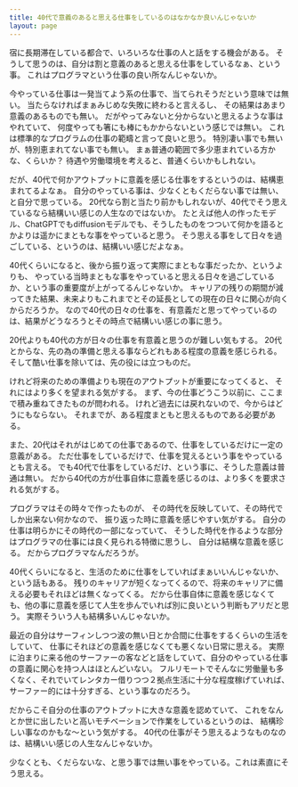 ```yaml
---
title: 40代で意義のあると思える仕事をしているのはなかなか良いんじゃないか
layout: page
---
```

宿に長期滞在している都合で、いろいろな仕事の人と話をする機会がある。
そうして思うのは、自分は割と意義のあると思える仕事をしているなぁ、という事。
これはプログラマという仕事の良い所なんじゃないか。

今やっている仕事は一発当てよう系の仕事で、当てられそうだという意味では無い。
当たらなければまぁみじめな失敗に終わると言えるし、
その結果はあまり意義のあるものでも無い。
だがやってみないと分からないと思えるような事はやれていて、
何度やっても箸にも棒にもかからないという感じでは無い。
これは標準的なプログラムの仕事の範疇と言って良いと思う。
特別凄い事でも無いが、特別恵まれてない事でも無い。
まぁ普通の範囲で多少恵まれている方かな、くらいか？
待遇や労働環境を考えると、普通くらいかもしれない。

だが、40代で何かアウトプットに意義を感じる仕事をするというのは、結構恵まれてるよなぁ。
自分のやっている事は、少なくともくだらない事では無い、と自分で思っている。
20代なら割と当たり前かもしれないが、40代でそう思えているなら結構いい感じの人生なのではないか。
たとえば他人の作ったモデル、ChatGPTでもdiffusionモデルでも、そうしたものをつついて何かを語るとかよりは遥かにまともな事をやっていると思う。
そう思える事をして日々を過ごしている、というのは、結構いい感じだよなぁ。

40代くらいになると、後から振り返って実際にまともな事だったか、というよりも、
やっている当時まともな事をやっていると思える日々を過ごしているか、という事の重要度が上がってるんじゃないか。
キャリアの残りの期間が減ってきた結果、未来よりもこれまでとその延長としての現在の日々に関心が向くからだろうか。
なので40代の日々の仕事を、有意義だと思ってやっているのは、結果がどうなろうとその時点で結構いい感じの事に思う。

20代よりも40代の方が日々の仕事を有意義と思うのが難しい気もする。
20代とからな、先の為の準備と思える事ならどれもある程度の意義を感じられる。
そして酷い仕事を除いては、先の役には立つものだ。

けれど将来のための準備よりも現在のアウトプットが重要になってくると、
それにはより多くを望まれる気がする。
まず、今の仕事どうこう以前に、ここまで積み重ねてきたものが問われる。
けれど過去には戻れないので、今からはどうにもならない。
それまでが、ある程度まともと思えるものである必要がある。

また、20代はそれがはじめての仕事であるので、仕事をしているだけに一定の意義がある。
ただ仕事をしているだけで、仕事を覚えるという事をやっているとも言える。
でも40代で仕事をしているだけ、という事に、そうした意義は普通は無い。
だから40代の方が仕事自体に意義を感じるのは、より多くを要求される気がする。

プログラマはその時々で作ったものが、
その時代を反映していて、その時代でしか出来ない何かなので、
振り返った時に意義を感じやすい気がする。
自分の仕事は明らかにその時代の一部になっていて、
そうした時代を作るような部分はプログラマの仕事には良く見られる特徴に思うし、
自分は結構な意義を感じる。
だからプログラマなんだろうが。

40代くらいになると、生活のために仕事をしていればまぁいいんじゃないか、という話もある。
残りのキャリアが短くなってくるので、将来のキャリアに備える必要もそれほどは無くなってくる。
だから仕事自体に意義を感じなくても、他の事に意義を感じて人生を歩んでいれば別に良いという判断もアリだと思う。
実際そういう人も結構多いんじゃないか。

最近の自分はサーフィンしつつ波の無い日とか合間に仕事をするくらいの生活をしていて、
仕事にそれほどの意義を感じなくても悪くない日常に思える。
実際に泊まりに来る他のサーファーの客などと話をしていて、自分のやっている仕事の意義に関心を持つ人はほとんどいない。
フルリモートでそんなに労働量も多くなく、それでいてレンタカー借りつつ２拠点生活に十分な程度稼げていれば、サーファー的には十分すぎる、という事なのだろう。

だからこそ自分の仕事のアウトプットに大きな意義を認めていて、
これをなんとか世に出したいと高いモチベーションで作業をしているというのは、
結構珍しい事なのかもな〜という気がする。
40代の仕事がそう思えるようなものなのは、結構いい感じの人生なんじゃないか。

少なくとも、くだらないな、と思う事では無い事をやっている。これは素直にそう思える。
